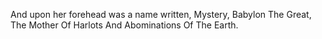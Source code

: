 And upon her forehead was a name written, Mystery, Babylon The Great, The Mother Of Harlots And Abominations Of The Earth.
